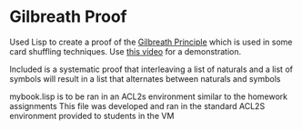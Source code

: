 # Gilbreath Proof
Used Lisp to create a proof of the [Gilbreath Principle](https://en.wikipedia.org/wiki/Gilbreath_shuffle) which is used in some card shuffling techniques. Use [this video](https://www.youtube.com/watch?v=TWHxq7PwM8o) for a demonstration.

Included is a systematic proof that interleaving a list of naturals and a list of symbols will result in a list that alternates between naturals and symbols

mybook.lisp is to be ran in an ACL2s environment similar to the homework assignments
This file was developed and ran in the standard ACL2S environment provided to students in the VM
